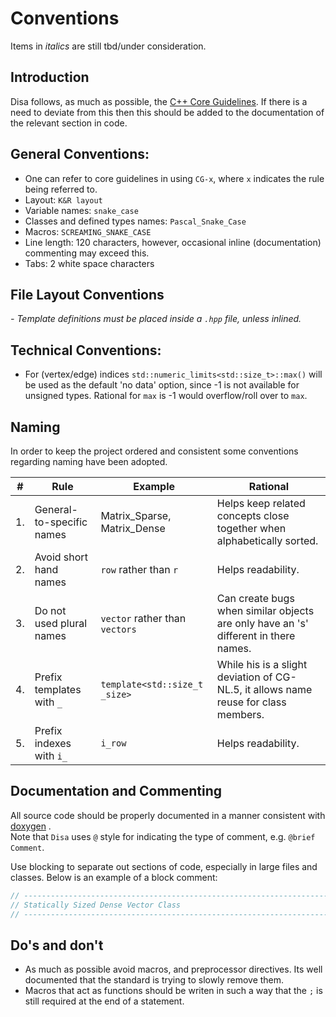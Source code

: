 # Conventions

Items in _italics_ are still tbd/under consideration.

## Introduction

Disa follows, as much as possible,
the [C++ Core Guidelines](https://isocpp.github.io/CppCoreGuidelines/CppCoreGuidelines).
If there is a need to deviate from this then this should be added to the documentation of the relevant section in
code.

## General Conventions:

- One can refer to core guidelines in using `CG-x`, where `x` indicates the rule being referred to.
- Layout: `K&R layout`
- Variable names: `snake_case`
- Classes and defined types names: `Pascal_Snake_Case`
- Macros: `SCREAMING_SNAKE_CASE`
- Line length: 120 characters, however, occasional inline (documentation) commenting may exceed this.
- Tabs: 2 white space characters

## File Layout Conventions

_- Template definitions must be placed inside a `.hpp` file, unless inlined._

## Technical Conventions:

- For (vertex/edge) indices `std::numeric_limits<std::size_t>::max()` will be used as the default 'no data' option, 
  since -1 is not available for unsigned types. Rational for `max` is -1 would overflow/roll over to `max`.

## Naming

In order to keep the project ordered and consistent some conventions regarding naming have been adopted.

| #   | Rule                      | Example                         | Rational                                                                             | 
|-----|---------------------------|---------------------------------|--------------------------------------------------------------------------------------|
| 1.  | General-to-specific names | Matrix_Sparse, Matrix_Dense     | Helps keep related concepts close together when  alphabetically sorted.              |
| 2.  | Avoid short hand names    | `row` rather than `r`           | Helps readability.                                                                   |
| 3.  | Do not used plural names  | `vector` rather than `vectors`  | Can create bugs when similar objects are only have an 's' different in there names.  |
| 4.  | Prefix templates with `_` | `template<std::size_t _size>`   | While his is a slight deviation of CG-NL.5, it  allows name reuse for class members. |
| 5.  | Prefix indexes with `i_`  | `i_row`                         | Helps readability.                                                                   |

## Documentation and Commenting

All source code should be properly documented in a manner consistent with [doxygen](https://github.com/doxygen/doxygen)
.  
Note that `Disa` uses `@` style for indicating the type of comment, e.g. `@brief Comment`. 

Use blocking to separate out sections of code, especially in large files and classes. Below is an example of a block
comment:

```cpp
// --------------------------------------------------------------------------------------------------------------------
// Statically Sized Dense Vector Class
// ---------------------------------------------------------------------------------------------------------------------
```

## Do's and don't

- As much as possible avoid macros, and preprocessor directives. Its well documented that the standard is trying to
  slowly remove them.
- Macros that act as functions should be writen in such a way that the `;` is still required at the end of a statement.